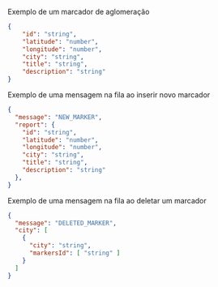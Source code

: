 
Exemplo de um marcador de aglomeração
```json
{
    "id": "string",
    "latitude": "number",
    "longitude": "number",
    "city": "string",
    "title": "string",
    "description": "string"
}
```


Exemplo de uma mensagem na fila ao inserir novo marcador
```json
{
  "message": "NEW_MARKER",
  "report": {
    "id": "string",
    "latitude": "number",
    "longitude": "number",
    "city": "string",
    "title": "string",
    "description": "string"
  },
} 
```


Exemplo de uma mensagem na fila ao deletar um marcador

```json
{
  "message": "DELETED_MARKER",
  "city": [
    {
      "city": "string",
      "markersId": [ "string" ]
    }
  ]
} 
```
    